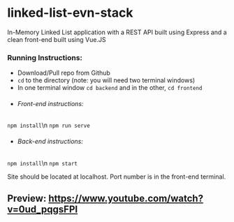 # linked-list-evn-stack
In-Memory Linked List application with a REST API built using Express and a clean front-end built using Vue.JS

### Running Instructions:

* Download/Pull repo from Github
* `cd` to the directory (note: you will need two terminal windows)
* In one terminal window `cd backend` and in the other, `cd frontend`
* ###### Front-end instructions:
`npm install`\n
`npm run serve`

* ###### Back-end instructions:
`npm install`\n
`npm start`

Site should be located at localhost. Port number is in the front-end terminal.

## Preview: https://www.youtube.com/watch?v=0ud_pqgsFPI

